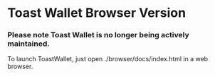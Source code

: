 # Toast Wallet Browser Version
### Please note Toast Wallet is no longer being actively maintained.

To launch ToastWallet, just open ./browser/docs/index.html in a web browser.
